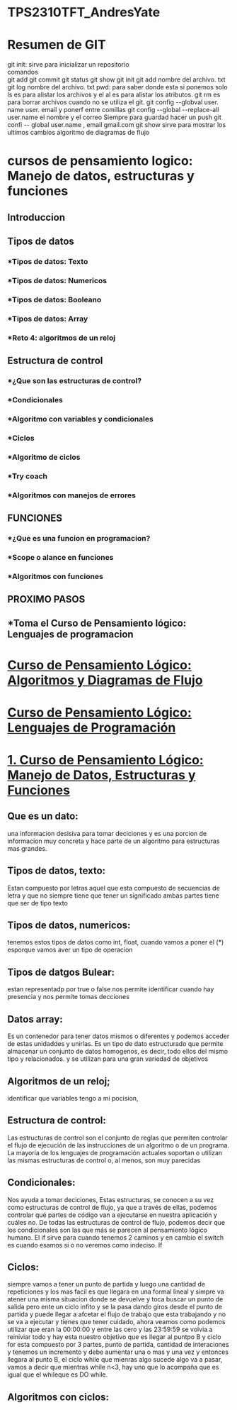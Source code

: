 # TPS2310TFT_AndresYate
# Resumen de GIT
git init: sirve para inicializar un repositorio  
comandos  
git add
git commit
git status
git show
git init
git add nombre del archivo. txt
git log nombre del archivo. txt
pwd: para saber donde esta 
si ponemos solo ls es para alistar los archivos y el al es para alistar los atributos.
git rm es para borrar archivos cuando no se utiliza el git. 
git config --globval user. name user. email y ponerf entre comillas 
git config --global --replace-all user.name
el nombre y el correo 
Siempre para guardad hacer un push
git confi -- global user.name , email gmail.com
git show sirve para mostrar los ultimos cambios 
algoritmo de diagramas de flujo 
# cursos de pensamiento logico: Manejo de datos, estructuras y funciones 
## Introduccion
## Tipos de datos
### *Tipos de datos: Texto
### *Tipos de datos: Numericos
### *Tipos de datos: Booleano
### *Tipos de datos: Array 
### *Reto 4: algoritmos de un reloj 
## Estructura de control 
### *¿Que son las estructuras de control?
### *Condicionales
### *Algoritmo con variables y condicionales
### *Ciclos
### *Algoritmo de ciclos
### *Try coach 
### *Algoritmos con manejos de errores
## FUNCIONES 
### *¿Que es una funcion en programacion?
### *Scope o alance en funciones
### *Algoritmos con funciones
## PROXIMO PASOS 
## *Toma el Curso de Pensamiento lógico: Lenguajes de programacion

# [Curso de Pensamiento Lógico: Algoritmos y Diagramas de Flujo](https://platzi.com/cursos/pensamiento-logico/)
# [Curso de Pensamiento Lógico: Lenguajes de Programación](https://platzi.com/cursos/pensamiento-logico-lenguajes/)

# [1. Curso de Pensamiento Lógico: Manejo de Datos, Estructuras y Funciones](https://platzi.com/cursos/pensamiento-logico-estructuras/)
## Que es un dato:
 una informacion desisiva para tomar deciciones y es una porcion de informacion muy concreta y hace parte de un algoritmo para estructuras mas grandes.

## Tipos de datos, texto:
 Estan compuesto por letras aquel que esta compuesto de secuencias de letra y que no siempre tiene que tener un significado ambas partes tiene que ser de tipo texto

## Tipos de datos, numericos:
 tenemos estos tipos de datos como int, float, cuando vamos a poner el (*) esporque vamos aver un tipo de operacion 

## Tipos de datgos Bulear:
 estan representadp por true o false nos permite identificar cuando hay presencia y nos permite tomas decciones 

## Datos array:
 Es un contenedor para tener datos mismos o diferentes y podemos acceder de estas unidaddes y unirlas. Es un tipo de dato estructurado que permite almacenar un conjunto de datos homogenos, es decir, todo ellos del mismo tipo y relacionados. y se utilizan para una gran variedad de objetivos

## Algoritmos de un reloj;
 identificar que variables tengo a mi pocision, 

## Estructura de control:
 Las estructuras de control son el conjunto de reglas que permiten controlar el flujo de ejecución de las instrucciones de un algoritmo o de un programa. La mayoría de los lenguajes de programación actuales soportan o utilizan las mismas estructuras de control o, al menos, son muy parecidas 

 ## Condicionales: 
 Nos ayuda a tomar deciciones, Estas estructuras, se conocen a su vez como estructuras de control de flujo, ya que a través de ellas, podemos controlar qué partes de código van a ejecutarse en nuestra aplicación y cuáles no. De todas las estructuras de control de flujo, podemos decir que los condicionales son las que más se parecen al pensamiento lógico humano. El if sirve para cuando tenemos 2 caminos y en cambio el switch es cuando esamos si o no veremos como indeciso. If 

## Ciclos: 
siempre vamos a tener un punto de partida y luego una cantidad de repeticiones y los mas facil es que llegara en una formal lineal y simpre va atener una misma situacion donde se devuelve y toca buscar un punto de salida pero ente un ciclo infito y se la pasa dando giros desde el punto de partida y puede llegar a afcetar el flujo de trabajo que esta trabajando y no se va a ejecutar y tienes que tener cuidado, ahora veamos como podemos utilizar que eran la 00:00:00 y entre las cero y las 23:59:59 se volvia a reiniviar todo y hay esta nuestro objetivo que es llegar al puntpo B y ciclo for esta compuesto por 3 partes, punto de partida, cantidad de interaciones y tenemos un incremento y debe aumentar una o mas y una vez y entonces llegara al punto B, el ciclo while que mienras algo sucede algo va a pasar, vamos a decir que  mientras while n<3, hay uno que lo acompaña que es igual que el whileque es DO while. 

## Algoritmos con ciclos:

